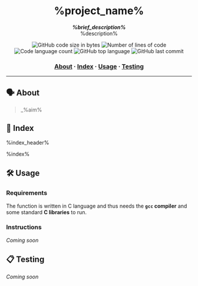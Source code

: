 <h1 align="center">
    %project_name%
</h1>

<p align="center">
	<b><i>%brief_description%</i></b><br>
    %description%
</p>

<p align="center">
	<img alt="GitHub code size in bytes" src="https://img.shields.io/github/languages/code-size/rochblondiaux/%project_name%?color=blueviolet" />
	<img alt="Number of lines of code" src="https://img.shields.io/tokei/lines/github/rochblondiaux/%project_name%?color=blueviolet" />
	<img alt="Code language count" src="https://img.shields.io/github/languages/count/rochblondiaux/%project_name%?color=blue" />
	<img alt="GitHub top language" src="https://img.shields.io/github/languages/top/rochblondiaux/%project_name%?color=blue" />
	<img alt="GitHub last commit" src="https://img.shields.io/github/last-commit/rochblondiaux/%project_name%?color=brightgreen" />
</p>

<h3 align="center">
	<a href="#%EF%B8%8F-about">About</a>
	<span> · </span>
	<a href="#-index">Index</a>
	<span> · </span>
	<a href="#%EF%B8%8F-usage">Usage</a>
	<span> · </span>
	<a href="#-testing">Testing</a>
</h3>

---

## 🗣️ About

> _%aim%

## 📑 Index

%index_header%

%index%

## 🛠️ Usage

### Requirements

The function is written in C language and thus needs the **`gcc` compiler** and some standard **C libraries** to run.

### Instructions

_Coming soon_

## 📋 Testing

_Coming soon_